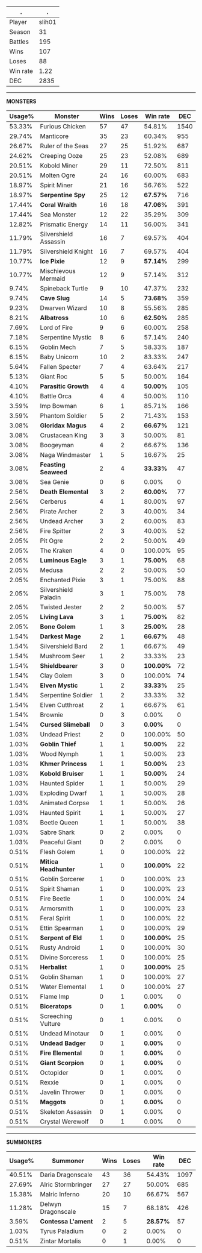 .|.
|-|-
Player|slih01
Season|31
Battles|195
Wins|107
Loses|88
Win rate|1.22
DEC|2835

---
**MONSTERS**

Usage%|Monster|Wins|Loses|Win rate|DEC|
-|-|-|-|-|-|
53.33%|Furious Chicken|57|47|54.81%|1540|
29.74%|Manticore|35|23|60.34%|955|
26.67%|Ruler of the Seas|27|25|51.92%|687|
24.62%|Creeping Ooze|25|23|52.08%|689|
20.51%|Kobold Miner|29|11|72.50%|811|
20.51%|Molten Ogre|24|16|60.00%|683|
18.97%|Spirit Miner|21|16|56.76%|522|
18.97%|**Serpentine Spy**|25|12|**67.57%**|716|
17.44%|**Coral Wraith**|16|18|**47.06%**|391|
17.44%|Sea Monster|12|22|35.29%|309|
12.82%|Prismatic Energy|14|11|56.00%|341|
11.79%|Silvershield Assassin|16|7|69.57%|404|
11.79%|Silvershield Knight|16|7|69.57%|404|
10.77%|**Ice Pixie**|12|9|**57.14%**|299|
10.77%|Mischievous Mermaid|12|9|57.14%|312|
9.74%|Spineback Turtle|9|10|47.37%|232|
9.74%|**Cave Slug**|14|5|**73.68%**|359|
9.23%|Dwarven Wizard|10|8|55.56%|285|
8.21%|**Albatross**|10|6|**62.50%**|285|
7.69%|Lord of Fire|9|6|60.00%|258|
7.18%|Serpentine Mystic|8|6|57.14%|240|
6.15%|Goblin Mech|7|5|58.33%|187|
6.15%|Baby Unicorn|10|2|83.33%|247|
5.64%|Fallen Specter|7|4|63.64%|217|
5.13%|Giant Roc|5|5|50.00%|164|
4.10%|**Parasitic Growth**|4|4|**50.00%**|105|
4.10%|Battle Orca|4|4|50.00%|110|
3.59%|Imp Bowman|6|1|85.71%|166|
3.59%|Phantom Soldier|5|2|71.43%|153|
3.08%|**Gloridax Magus**|4|2|**66.67%**|121|
3.08%|Crustacean King|3|3|50.00%|81|
3.08%|Boogeyman|4|2|66.67%|136|
3.08%|Naga Windmaster|1|5|16.67%|25|
3.08%|**Feasting Seaweed**|2|4|**33.33%**|47|
3.08%|Sea Genie|0|6|0.00%|0|
2.56%|**Death Elemental**|3|2|**60.00%**|77|
2.56%|Cerberus|4|1|80.00%|97|
2.56%|Pirate Archer|2|3|40.00%|34|
2.56%|Undead Archer|3|2|60.00%|83|
2.56%|Fire Spitter|2|3|40.00%|52|
2.05%|Pit Ogre|2|2|50.00%|49|
2.05%|The Kraken|4|0|100.00%|95|
2.05%|**Luminous Eagle**|3|1|**75.00%**|68|
2.05%|Medusa|2|2|50.00%|50|
2.05%|Enchanted Pixie|3|1|75.00%|88|
2.05%|Silvershield Paladin|3|1|75.00%|78|
2.05%|Twisted Jester|2|2|50.00%|57|
2.05%|**Living Lava**|3|1|**75.00%**|82|
2.05%|**Bone Golem**|1|3|**25.00%**|28|
1.54%|**Darkest Mage**|2|1|**66.67%**|48|
1.54%|Silvershield Bard|2|1|66.67%|49|
1.54%|Mushroom Seer|1|2|33.33%|23|
1.54%|**Shieldbearer**|3|0|**100.00%**|72|
1.54%|Clay Golem|3|0|100.00%|74|
1.54%|**Elven Mystic**|1|2|**33.33%**|25|
1.54%|Serpentine Soldier|1|2|33.33%|32|
1.54%|Elven Cutthroat|2|1|66.67%|61|
1.54%|Brownie|0|3|0.00%|0|
1.54%|**Cursed Slimeball**|0|3|**0.00%**|0|
1.03%|Undead Priest|2|0|100.00%|50|
1.03%|**Goblin Thief**|1|1|**50.00%**|22|
1.03%|Wood Nymph|1|1|50.00%|23|
1.03%|**Khmer Princess**|1|1|**50.00%**|23|
1.03%|**Kobold Bruiser**|1|1|**50.00%**|24|
1.03%|Haunted Spider|1|1|50.00%|29|
1.03%|Exploding Dwarf|1|1|50.00%|28|
1.03%|Animated Corpse|1|1|50.00%|26|
1.03%|Haunted Spirit|1|1|50.00%|27|
1.03%|Beetle Queen|1|1|50.00%|38|
1.03%|Sabre Shark|0|2|0.00%|0|
1.03%|Peaceful Giant|0|2|0.00%|0|
0.51%|Flesh Golem|1|0|100.00%|22|
0.51%|**Mitica Headhunter**|1|0|**100.00%**|22|
0.51%|Goblin Sorcerer|1|0|100.00%|23|
0.51%|Spirit Shaman|1|0|100.00%|23|
0.51%|Fire Beetle|1|0|100.00%|24|
0.51%|Armorsmith|1|0|100.00%|23|
0.51%|Feral Spirit|1|0|100.00%|22|
0.51%|Ettin Spearman|1|0|100.00%|29|
0.51%|**Serpent of Eld**|1|0|**100.00%**|25|
0.51%|Rusty Android|1|0|100.00%|30|
0.51%|Divine Sorceress|1|0|100.00%|25|
0.51%|**Herbalist**|1|0|**100.00%**|25|
0.51%|Goblin Shaman|1|0|100.00%|27|
0.51%|Water Elemental|1|0|100.00%|27|
0.51%|Flame Imp|0|1|0.00%|0|
0.51%|**Biceratops**|0|1|**0.00%**|0|
0.51%|Screeching Vulture|0|1|0.00%|0|
0.51%|Undead Minotaur|0|1|0.00%|0|
0.51%|**Undead Badger**|0|1|**0.00%**|0|
0.51%|**Fire Elemental**|0|1|**0.00%**|0|
0.51%|**Giant Scorpion**|0|1|**0.00%**|0|
0.51%|Octopider|0|1|0.00%|0|
0.51%|Rexxie|0|1|0.00%|0|
0.51%|Javelin Thrower|0|1|0.00%|0|
0.51%|**Maggots**|0|1|**0.00%**|0|
0.51%|Skeleton Assassin|0|1|0.00%|0|
0.51%|Crystal Werewolf|0|1|0.00%|0|

---
**SUMMONERS**

Usage%|Summoner|Wins|Loses|Win rate|DEC|
-|-|-|-|-|-|
40.51%|Daria Dragonscale|43|36|54.43%|1097|
27.69%|Alric Stormbringer|27|27|50.00%|685|
15.38%|Malric Inferno|20|10|66.67%|567|
11.28%|Delwyn Dragonscale|15|7|68.18%|426|
3.59%|**Contessa L'ament**|2|5|**28.57%**|57|
1.03%|Tyrus Paladium|0|2|0.00%|0|
0.51%|Zintar Mortalis|0|1|0.00%|0|
